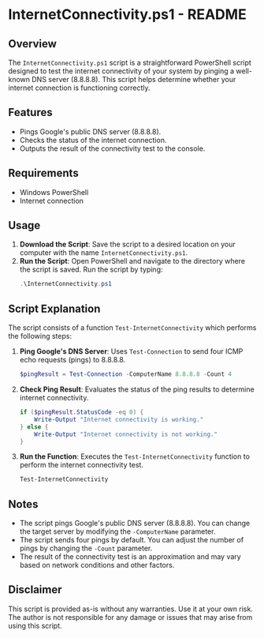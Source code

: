 # InternetConnectivity.ps1 - README

## Overview
The `InternetConnectivity.ps1` script is a straightforward PowerShell script designed to test the internet connectivity of your system by pinging a well-known DNS server (8.8.8.8). This script helps determine whether your internet connection is functioning correctly.

## Features
- Pings Google's public DNS server (8.8.8.8).
- Checks the status of the internet connection.
- Outputs the result of the connectivity test to the console.

## Requirements
- Windows PowerShell
- Internet connection

## Usage
1. **Download the Script**: Save the script to a desired location on your computer with the name `InternetConnectivity.ps1`.
2. **Run the Script**: Open PowerShell and navigate to the directory where the script is saved. Run the script by typing:
   ```powershell
   .\InternetConnectivity.ps1
   ```

## Script Explanation
The script consists of a function `Test-InternetConnectivity` which performs the following steps:

1. **Ping Google's DNS Server**: Uses `Test-Connection` to send four ICMP echo requests (pings) to 8.8.8.8.
   ```powershell
   $pingResult = Test-Connection -ComputerName 8.8.8.8 -Count 4
   ```

2. **Check Ping Result**: Evaluates the status of the ping results to determine internet connectivity.
   ```powershell
   if ($pingResult.StatusCode -eq 0) {
       Write-Output "Internet connectivity is working."
   } else {
       Write-Output "Internet connectivity is not working."
   }
   ```

3. **Run the Function**: Executes the `Test-InternetConnectivity` function to perform the internet connectivity test.
   ```powershell
   Test-InternetConnectivity
   ```

## Notes
- The script pings Google's public DNS server (8.8.8.8). You can change the target server by modifying the `-ComputerName` parameter.
- The script sends four pings by default. You can adjust the number of pings by changing the `-Count` parameter.
- The result of the connectivity test is an approximation and may vary based on network conditions and other factors.

## Disclaimer
This script is provided as-is without any warranties. Use it at your own risk. The author is not responsible for any damage or issues that may arise from using this script.

